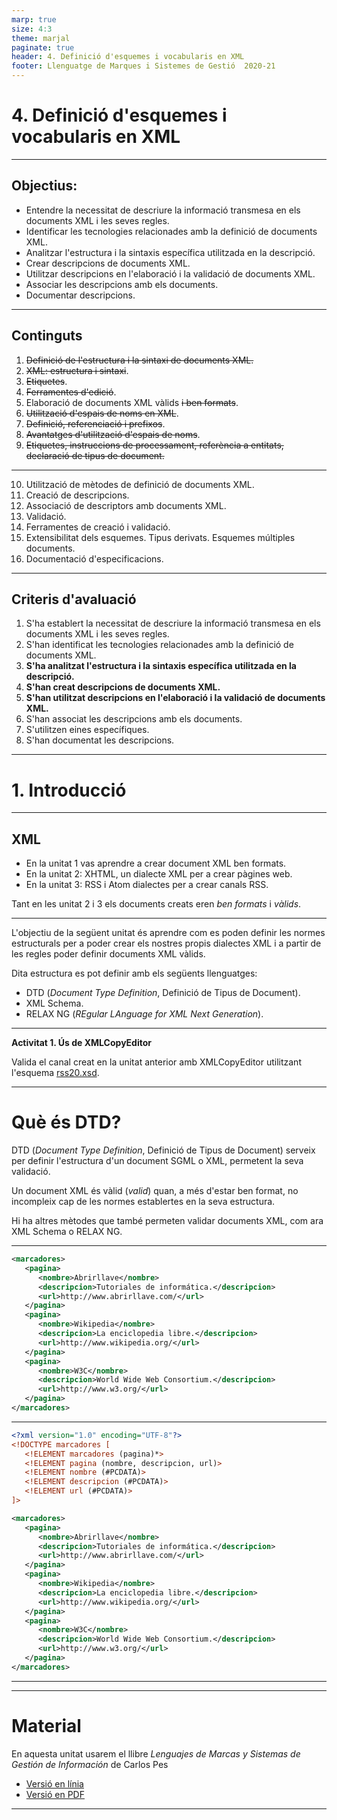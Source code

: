 ```yaml
---
marp: true
size: 4:3
theme: marjal
paginate: true
header: 4. Definició d'esquemes i vocabularis en XML
footer: Llenguatge de Marques i Sistemes de Gestió  2020-21
---
```

<!--
_backgroundColor: #369
_color: white 
_class: lead
-->

# 4. Definició d'esquemes i vocabularis en XML

---
## Objectius:
* Entendre la necessitat de descriure la informació transmesa en els documents XML i les seves regles.
* Identificar les tecnologies relacionades amb la definició de documents XML.
* Analitzar l'estructura i la sintaxis específica utilitzada en la descripció.
* Crear descripcions de documents XML.
* Utilitzar descripcions en l'elaboració i la validació de documents XML.
* Associar les descripcions amb els documents.
* Documentar descripcions.
---
## Continguts
1. ~~Definició de l'estructura i la sintaxi de documents XML.~~
2. ~~XML: estructura i sintaxi~~.
3. ~~Etiquetes~~.
4. ~~Ferramentes d'edició~~.
5. Elaboració de documents XML vàlids ~~i ben formats~~.
6. ~~Utilització d'espais de noms en XML~~.
7. ~~Definició, referenciació i prefixos~~.
8. ~~Avantatges d'utilització d'espais de noms~~.
9. ~~Etiquetes, instruccions de processament, referència a entitats, declaració de tipus de document.~~
---
10. Utilització de mètodes de definició de documents XML.
11. Creació de descripcions.
12. Associació de descriptors amb documents XML.
13. Validació.
14. Ferramentes de creació i validació.
15. Extensibilitat dels esquemes. Tipus derivats. Esquemes múltiples documents.
16. Documentació d'especificacions.
---
<!-- Scoped style -->
<style scoped>
section {
  font-size: 26px;
}
</style>
## Criteris d'avaluació

1. S'ha establert la necessitat de descriure la informació transmesa en els documents XML i
les seves regles.
2. S'han identificat les tecnologies relacionades amb la definició de documents XML.
3. **S'ha analitzat l'estructura i la sintaxis específica utilitzada en la descripció.**
4. **S'han creat descripcions de documents XML.**
5. **S'han utilitzat descripcions en l'elaboració i la validació de documents XML.**
6. S'han associat les descripcions amb els documents.
7. S'utilitzen eines específiques.
8. S'han documentat les descripcions.

---

<!--
_color: #369
_class: lead
header: 4. Definició d'esquemes i vocabularis en XML / Introducció

-->
# 1. Introducció
--- 

## XML

 * En la unitat 1 vas aprendre a crear document XML ben formats.
 * En la unitat 2: XHTML, un dialecte XML per a crear pàgines web.
 * En la unitat 3: RSS i Atom dialectes per a crear canals RSS.

Tant en les unitat 2 i 3 els documents creats eren *ben formats* i *vàlids*.

---


L'objectiu de la següent unitat és aprendre com es poden definir les normes
estructurals per a poder crear els nostres propis dialectes XML i a partir de
les regles poder definir documents XML vàlids.

Dita estructura es pot definir amb els següents llenguatges:
* DTD (_Document Type Definition_, Definició de Tipus de Document).
* XML Schema.
* RELAX NG (_REgular LAnguage for XML Next Generation_).
--- 

**Activitat 1. Ús de XMLCopyEditor**

Valida el canal creat en la unitat anterior amb XMLCopyEditor utilitzant
l'esquema [rss20.xsd](assets/rss20.xsd).

---
# Què és DTD?

DTD (_Document Type Definition_, Definició de Tipus de Document) serveix per 
definir l'estructura d'un document SGML o XML, permetent la seva validació.

Un document XML és vàlid (_valid_) quan, a més d'estar ben format, no incompleix cap de les normes establertes en la seva estructura.
 
Hi ha altres mètodes que també permeten validar documents XML, com ara XML Schema o RELAX NG.

---
```xml
<marcadores>
   <pagina>
      <nombre>Abrirllave</nombre>
      <descripcion>Tutoriales de informática.</descripcion>
      <url>http://www.abrirllave.com/</url>
   </pagina>
   <pagina>
      <nombre>Wikipedia</nombre>
      <descripcion>La enciclopedia libre.</descripcion>
      <url>http://www.wikipedia.org/</url>
   </pagina>
   <pagina>
      <nombre>W3C</nombre>
      <descripcion>World Wide Web Consortium.</descripcion>
      <url>http://www.w3.org/</url>
   </pagina>
</marcadores>
```
---

```xml
<?xml version="1.0" encoding="UTF-8"?>
<!DOCTYPE marcadores [
   <!ELEMENT marcadores (pagina)*>
   <!ELEMENT pagina (nombre, descripcion, url)>
   <!ELEMENT nombre (#PCDATA)>
   <!ELEMENT descripcion (#PCDATA)>
   <!ELEMENT url (#PCDATA)>
]>

<marcadores>
   <pagina>
      <nombre>Abrirllave</nombre>
      <descripcion>Tutoriales de informática.</descripcion>
      <url>http://www.abrirllave.com/</url>
   </pagina>
   <pagina>
      <nombre>Wikipedia</nombre>
      <descripcion>La enciclopedia libre.</descripcion>
      <url>http://www.wikipedia.org/</url>
   </pagina>
   <pagina>
      <nombre>W3C</nombre>
      <descripcion>World Wide Web Consortium.</descripcion>
      <url>http://www.w3.org/</url>
   </pagina>
</marcadores>
```
---

---


# Material 

En aquesta unitat usarem el llibre _Lenguajes de Marcas y Sistemas de Gestión de Información_ de Carlos Pes

* [Versió en línia](https://www.abrirllave.com/dtd/que-es-dtd.php)
* [Versió en PDF](https://www.abrirllave.com/lmsgi/libro.php)
---